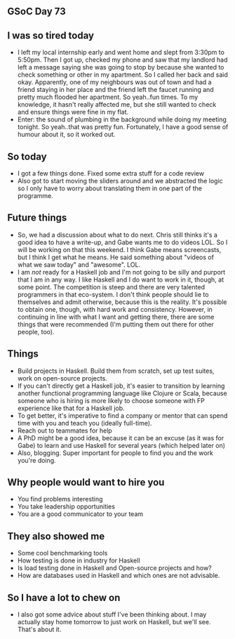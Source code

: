 ## GSoC Day 73

## I was so tired today
 - I left my local internship early and went home and slept from 3:30pm to 5:50pm. Then I got up, checked my phone
   and saw that my landlord had left a message saying she was going to stop by because she wanted to check
   something or other in my apartment. So I called her back and said okay. Apparently, one of my neighbours
   was out of town and had a friend staying in her place and the friend left the faucet running and pretty
   much flooded her apartment. So yeah..fun times. To my knowledge, it hasn't really affected me, but she
   still wanted to check and ensure things were fine in my flat.
 - Enter: the sound of plumbing in the background while doing my meeting tonight. So yeah..that was pretty
   fun. Fortunately, I have a good sense of humour about it, so it worked out.
   
## So today
 - I got a few things done. Fixed some extra stuff for a code review
 - Also got to start moving the sliders around and we abstracted the logic so I only have to worry about
   translating them in one part of the programme.
   
## Future things
 - So, we had a discussion about what to do next. Chris still thinks it's a good idea to have a write-up,
   and Gabe wants me to do videos LOL. So I will be working on that this weekend. I think Gabe means
   screencasts, but I think I get what he means. He said something about "videos of what we saw today"
   and "awesome". LOL.
 - I am *not* ready for a Haskell job and I'm not going to be silly
   and purport that I am in any way. I like Haskell and I do want to work in it, though,
   at some point. The competition is steep and there are very talented programmers in that eco-system.
   I don't think people should lie to themselves and admit otherwise, because this is the reality.
   It's possible to obtain one, though, with hard work and consistency. However, in continuing in line with 
   what I want and getting there, there are some things that were recommended (I'm putting them out there
   for other people, too).
 
## Things
 - Build projects in Haskell. Build them from scratch, set up test suites, work on open-source projects.
 - If you can't directly get a Haskell job, it's easier to transition by learning another functional programming
   language like Clojure or Scala, because someone who is hiring is more likely to choose someone with FP experience
   like that for a Haskell job.
 - To get better, it's imperative to find a company or mentor that can spend time with you and teach you (ideally
   full-time).
 - Reach out to teammates for help
 - A PhD might be a good idea, because it can be an excuse (as it was for Gabe) to learn and use Haskell for 
   several years (which helped later on)
 - Also, blogging. Super important for people to find you and the work you're doing. 
 
## Why people would want to hire you
 - You find problems interesting
 - You take leadership opportunities
 - You are a good communicator to your team
 
## They also showed me
 - Some cool benchmarking tools
 - How testing is done in industry for Haskell
 - Is load testing done in Haskell and Open-source projects and how?
 - How are databases used in Haskell and which ones are not advisable.
 
## So I have a lot to chew on
 - I also got some advice about stuff I've been thinking about. I may actually stay home 
   tomorrow to just work on Haskell, but we'll see. That's about it.
 
 
 
 
 
 
   
   
 
